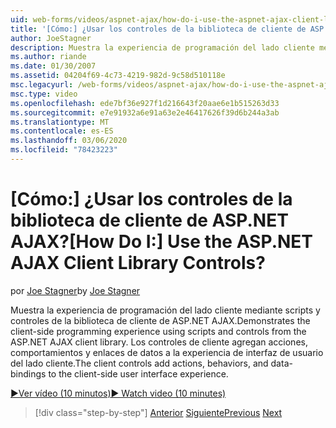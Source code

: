 ```yaml
---
uid: web-forms/videos/aspnet-ajax/how-do-i-use-the-aspnet-ajax-client-library-controls
title: '[Cómo:] ¿Usar los controles de la biblioteca de cliente de ASP.NET AJAX? | Microsoft Docs'
author: JoeStagner
description: Muestra la experiencia de programación del lado cliente mediante scripts y controles de la biblioteca de cliente de ASP.NET AJAX. El cliente controla agregar acciones, Behavio...
ms.author: riande
ms.date: 01/30/2007
ms.assetid: 04204f69-4c73-4219-982d-9c58d510118e
msc.legacyurl: /web-forms/videos/aspnet-ajax/how-do-i-use-the-aspnet-ajax-client-library-controls
msc.type: video
ms.openlocfilehash: ede7bf36e927f1d216643f20aae6e1b515263d33
ms.sourcegitcommit: e7e91932a6e91a63e2e46417626f39d6b244a3ab
ms.translationtype: MT
ms.contentlocale: es-ES
ms.lasthandoff: 03/06/2020
ms.locfileid: "78423223"
---
```

# <a name="how-do-i-use-the-aspnet-ajax-client-library-controls"></a><span data-ttu-id="4f738-105">[Cómo:] ¿Usar los controles de la biblioteca de cliente de ASP.NET AJAX?</span><span class="sxs-lookup"><span data-stu-id="4f738-105">[How Do I:] Use the ASP.NET AJAX Client Library Controls?</span></span>

<span data-ttu-id="4f738-106">por [Joe Stagner](https://github.com/JoeStagner)</span><span class="sxs-lookup"><span data-stu-id="4f738-106">by [Joe Stagner](https://github.com/JoeStagner)</span></span>

<span data-ttu-id="4f738-107">Muestra la experiencia de programación del lado cliente mediante scripts y controles de la biblioteca de cliente de ASP.NET AJAX.</span><span class="sxs-lookup"><span data-stu-id="4f738-107">Demonstrates the client-side programming experience using scripts and controls from the ASP.NET AJAX client library.</span></span> <span data-ttu-id="4f738-108">Los controles de cliente agregan acciones, comportamientos y enlaces de datos a la experiencia de interfaz de usuario del lado cliente.</span><span class="sxs-lookup"><span data-stu-id="4f738-108">The client controls add actions, behaviors, and data-bindings to the client-side user interface experience.</span></span>

[<span data-ttu-id="4f738-109">&#9654;Ver vídeo (10 minutos)</span><span class="sxs-lookup"><span data-stu-id="4f738-109">&#9654; Watch video (10 minutes)</span></span>](https://channel9.msdn.com/Blogs/ASP-NET-Site-Videos/how-do-i-use-the-aspnet-ajax-client-library-controls)

> [!div class="step-by-step"]
> <span data-ttu-id="4f738-110">[Anterior](how-do-i-aspnet-ajax-enable-an-existing-web-service.md)
> [Siguiente](how-do-i-use-an-aspnet-ajax-scriptmanagerproxy.md)</span><span class="sxs-lookup"><span data-stu-id="4f738-110">[Previous](how-do-i-aspnet-ajax-enable-an-existing-web-service.md)
[Next](how-do-i-use-an-aspnet-ajax-scriptmanagerproxy.md)</span></span>

